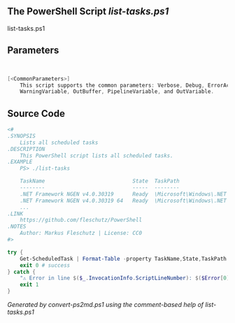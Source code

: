 ## The PowerShell Script *list-tasks.ps1*

list-tasks.ps1 


## Parameters
```powershell


[<CommonParameters>]
    This script supports the common parameters: Verbose, Debug, ErrorAction, ErrorVariable, WarningAction, 
    WarningVariable, OutBuffer, PipelineVariable, and OutVariable.
```

## Source Code
```powershell
<#
.SYNOPSIS
	Lists all scheduled tasks
.DESCRIPTION
	This PowerShell script lists all scheduled tasks.
.EXAMPLE
	PS> ./list-tasks

	TaskName                            State  TaskPath                                       
	--------                            -----  --------
	.NET Framework NGEN v4.0.30319      Ready  \Microsoft\Windows\.NET Framework\             
	.NET Framework NGEN v4.0.30319 64   Ready  \Microsoft\Windows\.NET Framework\             
	...
.LINK
	https://github.com/fleschutz/PowerShell
.NOTES
	Author: Markus Fleschutz | License: CC0
#>

try {
	Get-ScheduledTask | Format-Table -property TaskName,State,TaskPath
	exit 0 # success
} catch {
	"⚠️ Error in line $($_.InvocationInfo.ScriptLineNumber): $($Error[0])"
	exit 1
}
```

*Generated by convert-ps2md.ps1 using the comment-based help of list-tasks.ps1*
